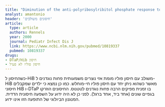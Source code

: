 ```yaml
---
title: "Diminution of the anti-polyribosylribitol phosphate response to a combined diphtheria-tetanus-acellular pertussis/Haemophilus influenzae type b vaccine by concurrent inactivated poliovirus vaccination"
analyst: amantonio
header: 'חיסונים משולבים'
article:
  type: article
  authors: Rennels
  year: 2000
  journal: Pediatr Infect Dis J
  link: https://www.ncbi.nlm.nih.gov/pubmed/10819337
  pubmed: 10819337
drugs:
- DTaP/Hib חיסון
- חיסון פוליו לא פעיל
---
```


כשהחיסון ל-HiB משולב עם חיסון פוליו מומת אזי נוצרים משמעותית פחות נוגדנים ל-HiB מאשר כשהוא ניתן יחד עם חיסון פוליו חי-מוחלש.
כמו כן נמצא כי ילדים שמקבלים חיסוני HiB ו-DTaP בו זמנית מפיקים הרבה פחות נוגדנים לטטנוס. החיסונים הוזרקו בגפיים שונים (אחד ביד, אחד ברגל).
לפני כן לא היה ידוע על השפעה חיסונית הדדית. המנגנון הביולוגי של התופעה הזו אינו ידוע.
